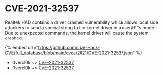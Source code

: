 # CVE-2021-32537

Realtek HAD contains a driver crashed vulnerability which allows local side attackers to send a special string to the kernel driver in a userâ€™s mode. Due to unexpected commands, the kernel driver will cause the system crashed.

{% embed url="https://github.com/Live-Hack-CVE/full_database/blob/main/cves/2021/CVE-2021-32537.json" %}


* 0vercl0k ~> [CVE-2021-32537](https://www.alice-snow.ru/2021/database/cve-2021-32537/cve-2021-32537-0vercl0k)
* 0vercl0k ~> [CVE-2021-32537](https://www.alice-snow.ru/2021/database/cve-2021-32537/cve-2021-32537-0vercl0k)